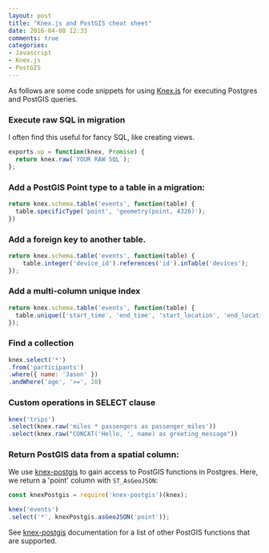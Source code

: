 ```yaml
---
layout: post
title: "Knex.js and PostGIS cheat sheet"
date: 2016-04-08 12:33
comments: true
categories: 
- Javascript
- Knex.js
- PostGIS
---
```


As follows are some code snippets for using [Knex.js](http://knexjs.org/) for executing
Postgres and PostGIS queries.

### Execute raw SQL in migration

I often find this useful for fancy SQL, like creating views.

```js
exports.up = function(knex, Promise) {
  return knex.raw(`YOUR RAW SQL`);
};
```

### Add a PostGIS Point type to a table in a migration:

```js
return knex.schema.table('events', function(table) {
  table.specificType('point', 'geometry(point, 4326)');
})
```

### Add a foreign key to another table.

```js
return knex.schema.table('events', function(table) {
	table.integer('device_id').references('id').inTable('devices');
});
```

### Add a multi-column unique index

```js
return knex.schema.table('events', function(table) {
  table.unique(['start_time', 'end_time', 'start_location', 'end_location', 'distance_miles']);
});
```

### Find a collection

```js
knex.select('*')
.from('participants')
.where({ name: 'Jason' })
.andWhere('age', '>=', 20)
```

### Custom operations in SELECT clause

```js
knex('trips')
.select(knex.raw('miles * passengers as passenger_miles'))
.select(knex.raw("CONCAT('Hello, ', name) as greeting_message"))
```

### Return PostGIS data from a spatial column:

We use [knex-postgis](https://github.com/jfgodoy/knex-postgis) to gain access to PostGIS functions in Postgres. Here, we return a 'point' column with `ST_AsGeoJSON`:

```js
const knexPostgis = require('knex-postgis')(knex);

knex('events')
.select('*', knexPostgis.asGeoJSON('point'));
```

See [knex-postgis](https://github.com/jfgodoy/knex-postgis) documentation for a list of other PostGIS functions that are supported.
